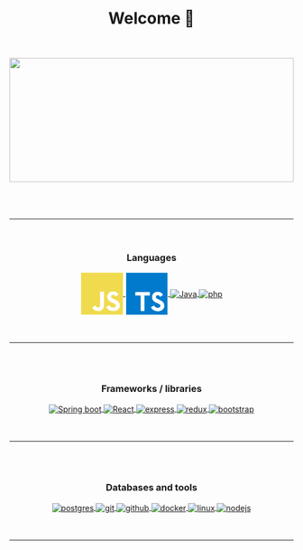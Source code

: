 <h1 align="center">Welcome 👋</h1>

<br/>
<br/>
<img height="220em" width="100%" align="center" src="https://github-readme-stats.vercel.app/api/top-langs/?username=lsandoval9&layout=compact&theme=dracula&count_private=true"/><br/><br/>


  <br/>
  <br/>
  
  ***
  
  <br/>
  <br/>
  <h3 align="center" style="margin-top: 10px">Languages</h3>
  <div align="center"> 
  <a href="https://developer.mozilla.org/en-US/docs/Web/JavaScript" target="_blank">
  <img style="inline" align="center" alt="Javascript" width="15%" src="https://raw.githubusercontent.com/devicons/devicon/master/icons/javascript/javascript-plain.svg">
  </a>
  <a href="https://www.typescriptlang.org/" target="_blank">
  <img align="center" alt="Typescript" width="15%" src="https://raw.githubusercontent.com/devicons/devicon/master/icons/typescript/typescript-plain.svg">
  </a>
  <a href="https://www.oracle.com/java/">
  <img style="width: 15%" align="center" alt="Java" src="https://cdn.jsdelivr.net/gh/devicons/devicon/icons/java/java-original.svg"> 
  </a>
  <a href="https://www.python.org/about/">
    <img width="15%" align="center" src="https://cdn.jsdelivr.net/gh/devicons/devicon/icons/python/python-original-wordmark.svg" alt="php"/>
  </a>
</div>
<br/>
<br/>

***
<br/>
<br/>
<h3 align="center">Frameworks / libraries</h3>
<div align="center">
  <a href="https://spring.io/why-spring" target="_blank">
<img align="center" alt="Spring boot" width="15%" src="https://cdn.jsdelivr.net/gh/devicons/devicon/icons/spring/spring-original-wordmark.svg">
  </a>
<a href="https://reactjs.org/" target="_blank" >
<img align="center" alt="React" width="15%" src="https://cdn.jsdelivr.net/gh/devicons/devicon/icons/react/react-original-wordmark.svg">
  </a>
  <a href="https://expressjs.com/">
    <img align="center" width="15%" alt="express" src="https://cdn.jsdelivr.net/gh/devicons/devicon/icons/express/express-original-wordmark.svg" />
  </a>
  <a href="https://redux.js.org/">
    <img align="center" width="15%" alt="redux" src="https://cdn.jsdelivr.net/gh/devicons/devicon/icons/redux/redux-original.svg" />
  <a/>
  <a href="https://getbootstrap.com/">
    <img align="center" width="15%" alt="bootstrap" src="https://cdn.jsdelivr.net/gh/devicons/devicon/icons/bootstrap/bootstrap-plain-wordmark.svg" />

 </a>
</div>
<br/>
<br/>

***

<br/>
<br/>
<h3 align="center"> Databases and tools </h3>
<div align="center"> 
    <a href="https://www.postgresql.org/about/">
      <img align="center" width="15%" alt="postgres" src="https://cdn.jsdelivr.net/gh/devicons/devicon/icons/postgresql/postgresql-original-wordmark.svg" />
    </a>
    <a href="https://git-scm.com/">
      <img align="center" alt="git" width="15%" src="https://cdn.jsdelivr.net/gh/devicons/devicon/icons/git/git-plain-wordmark.svg" />
  </a>
  <a href="https://github.com/about">
    <img align="center" alt="github" width="15%" src="https://cdn.jsdelivr.net/gh/devicons/devicon/icons/github/github-original-wordmark.svg" />
  </a>
  <a href="https://www.docker.com/why-docker/">
    <img align="center" width="15%" alt="docker" src="https://cdn.jsdelivr.net/gh/devicons/devicon/icons/docker/docker-original-wordmark.svg" />
  </a>
  <a href="https://ubuntu.com/">
    <img align="center" width="15%" alt="linux" src="https://cdn.jsdelivr.net/gh/devicons/devicon/icons/linux/linux-original.svg" />
  </a>
  </a>
  <a href="https://nodejs.org/en/about/">
    <img align="center" width="15%" alt="nodejs" src="https://cdn.jsdelivr.net/gh/devicons/devicon/icons/nodejs/nodejs-original-wordmark.svg" />

  </a>
</div>
<br/>
<br/>
  
***
  
  <br>
  <br>

</div>

